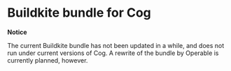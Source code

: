 # Buildkite bundle for Cog

**Notice**

The current Buildkite bundle has not been updated in a while, and does not run under current versions of Cog. A rewrite of the bundle by Operable is currently planned, however.
